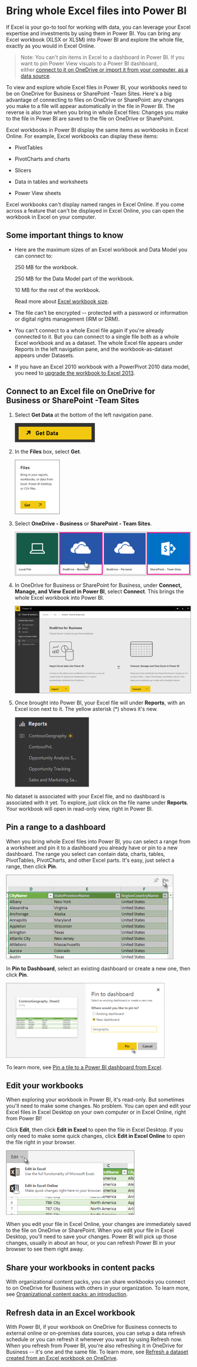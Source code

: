 <properties
   pageTitle="Bring whole Excel files into Power BI"
   description="Learn how to bring whole Excel files into Power BI"
   services="powerbi"
   documentationCenter=""
   authors="Minewiskan"
   manager="mblythe"
   editor=""
   tags=""/>

<tags
   ms.service="powerbi"
   ms.devlang="NA"
   ms.topic="article"
   ms.tgt_pltfrm="NA"
   ms.workload="powerbi"
   ms.date="12/14/2015"
   ms.author="owend"/>
# Bring whole Excel files into Power BI

If Excel is your go-to tool for working with data, you can leverage your Excel expertise and investments by using them in Power BI. You can bring any Excel workbook (XLSX or XLSM) into Power BI and explore the whole file, exactly as you would in Excel Online.

>Note: You can't pin items in Excel to a dashboard in Power BI. If you want to pin Power View visuals to a Power BI dashboard, either [connect to it on OneDrive or import it from your computer, as a data source](powerbi-service-get-data-from-files.md). 

To view and explore whole Excel files in Power BI, your workbooks need to be on OneDrive for Business or SharePoint -Team Sites. Here's a big advantage of connecting to files on OneDrive or SharePoint: any changes you make to a file will appear automatically in the file in Power BI. The reverse is also true when you bring in whole Excel files: Changes you make to the file in Power BI are saved to the file on OneDrive or SharePoint.

Excel workbooks in Power BI display the same items as workbooks in Excel Online. For example, Excel workbooks can display these items:

-   PivotTables

-   PivotCharts and charts

-   Slicers

-   Data in tables and worksheets  

-   Power View sheets

Excel workbooks can't display named ranges in Excel Online. If you come across a feature that can't be displayed in Excel Online, you can open the workbook in Excel on your computer.

## Some important things to know

-   Here are the maximum sizes of an Excel workbook and Data Model you can connect to:

    250 MB for the workbook.

    250 MB for the Data Model part of the workbook. 

    10 MB for the rest of the workbook.

    Read more about [Excel workbook size](powerbi-reduce-the-size-of-an-excel-workbook.md).

-   The file can't be encrypted -- protected with a password or information or digital rights management (IRM or DRM).

-   You can't connect to a whole Excel file again if you're already connected to it. But you can connect to a single file both as a whole Excel workbook and as a dataset. The whole Excel file appears under Reports in the left navigation pane, and the workbook-as-dataset appears under Datasets.

-   If you have an Excel 2010 workbook with a PowerPivot 2010 data model, you need to [upgrade the workbook to Excel 2013](https://support.office.com/article/Upgrade-Power-Pivot-Data-Models-to-Excel-2013-c66578cb-74d5-43ae-a474-5a01be5db439).


## Connect to an Excel file on OneDrive for Business or SharePoint -Team Sites

1.  Select **Get Data** at the bottom of the left navigation pane. 

    ![](media/powerbi-bring-in-whole-excel-files/PBI_GetData.png)

2.  In the **Files** box, select **Get**.

    ![](media/powerbi-bring-in-whole-excel-files/PBI_GetFiles.png)

3.  Select **OneDrive - Business** or **SharePoint - Team Sites**.

    ![](media/powerbi-bring-in-whole-excel-files/PBI_GetFilesLocalOneDriveEtc..png)

4.  In OneDrive for Business or SharePoint for Business, under **Connect, Manage, and View Excel in Power BI**, select **Connect**. This brings the whole Excel workbook into Power BI.

    ![](media/powerbi-bring-in-whole-excel-files/PBI_ImportExcelDataOrWhole.png)

5.  Once brought into Power BI, your Excel file will under **Reports**, with an Excel icon next to it. The yellow asterisk (\*) shows it's new.

    ![](media/powerbi-bring-in-whole-excel-files/PBI_XLFF_LeftNav.png)

  No dataset is associated with your Excel file, and no dashboard is associated with it yet. To explore, just click on the file name under **Reports**. Your workbook will open in read-only view, right in Power BI.

## Pin a range to a dashboard
When you bring whole Excel files into Power BI, you can select a range from a worksheet and pin it to a dashboard you already have or pin to a new dashboard. The range you select can contain data, charts, tables, PivotTables, PivotCharts, and other Excel parts.
It's easy, just select a range, then click **Pin**.

![](media/powerbi-bring-in-whole-excel-files/PBI_PinRange.png)

In **Pin to Dashboard**, select an existing dashboard or create a new one, then click **Pin**.

![](media/powerbi-bring-in-whole-excel-files/PBI_PinToDashboard.png)

To learn more, see [Pin a tile to a Power BI dashboard from Excel](powerbi-service-pin-a-tile-to-a-dashboard-from-excel.md).

## Edit your workbooks
When exploring your workbook in Power BI, it's read-only. But sometimes you'll need to make some changes. No problem. You can open and edit your Excel files in Excel Desktop on your own computer or in Excel Online, right from Power BI!

Click **Edit**, then click **Edit in Excel** to open the file in Excel Desktop. If you only need to make some quick changes, click **Edit in Excel Online** to open the file right in your browser.

![](media/powerbi-bring-in-whole-excel-files/PBI_EditInExcel.png)

When you edit your file in Excel Online, your changes are immediately saved to the file on OneDrive or SharePoint. When you edit your file in Excel Desktop, you'll need to save your changes. Power BI will pick up those changes, usually in about an hour, or you can refresh Power BI in your browser to see them right away.


## Share your workbooks in content packs
With organizational content packs, you can share workbooks you connect to on OneDrive for Business with others in your organization. To learn more, see [Organizational content packs: an introduction](powerbi-service-organizational-content-packs-introduction.md).

## Refresh data in an Excel workbook

With Power BI, if your workbook on OneDrive for Business connects to external online or on-premises data sources, you can setup a data refresh schedule or you can refresh it whenever you want by using Refresh now. When you refresh from Power BI, you're also refreshing it in OneDrive for Business -- it's one and the same file. To learn more, see [Refresh a dataset created from an Excel workbook on OneDrive](powerbi-refresh-excel-file-onedrive.md).
